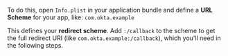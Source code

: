 To do this, open `Info.plist` in your application bundle and define a **URL Scheme** for your app, like: `com.okta.example`

This defines your **redirect scheme**. Add `:/callback` to the scheme to get the full redirect URI (like `com.okta.example:/callback`), which you'll need in the following steps.
